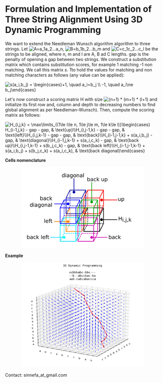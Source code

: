 # Formulation and Implementation of Three String Alignment Using 3D Dynamic Programming

We want to extend the Needleman Wunsch algorithm  algorithm to three strings. Let <img src="https://latex.codecogs.com/svg.image?A=a_1a_2...a_n" title="A=a_1a_2...a_n" />, <img src="https://latex.codecogs.com/svg.image?B=b_1b_2...b_m" title="B=b_1b_2...b_m" /> and <img src="https://latex.codecogs.com/svg.image?C=c_1c_2...c_l" title="C=c_1c_2...c_l" /> be the strings to be aligned, where n, m and l are A, B ad C lengths. gap is the penalty of opening a gap between two strings. We construct a substitution matrix which contains substitution scores, for example 1 matching -1 non matching. We call this matrix $s$. Tto hold the values for matching and non matching characters as follows (any value can be applied):

<img src="https://latex.codecogs.com/svg.image?s(a_i,b_j)&space;=&space;\begin{cases}&plus;1,&space;\quad&space;a_i=b_j&space;\\&space;-1,&space;\quad&space;a_i\ne&space;b_j\end{cases}" title="s(a_i,b_j) = \begin{cases}+1, \quad a_i=b_j \\ -1, \quad a_i\ne b_j\end{cases}" />

Let's now construct a scoring matrix H with size <img src="https://latex.codecogs.com/svg.image?(n&plus;1)&space;*&space;(m&plus;1)&space;*&space;(l&plus;1)" title="(n+1) * (m+1) * (l+1)" /> and initialize its first row and, column and depth to decreasing numbers to find global alignment as per Needleman–Wunsch). Then, compute the scoring matrix as follows:

<img src="https://latex.codecogs.com/svg.image?H_{i,j,k}&space;=&space;\max\limits_{(1\le&space;i\le&space;n,&space;1\le&space;j\le&space;m,&space;1\le&space;k\le&space;l)}\begin{cases}&space;H_{i-1,j,k}&space;-&space;gap&space;-&space;gap,&space;&space;&space;&&space;\text{up}\\H_{i,j-1,k}&space;-&space;gap&space;-&space;gap,&space;&&space;&space;\text{left}\\H_{i,j,k-1}&space;-&space;gap&space;-&space;gap,&space;&&space;&space;\text{back}\\H_{i-1,j-1,k}&space;&plus;&space;s(a_i,b_j)&space;-&space;gap,&space;&&space;\text{diagonal}\\H_{i-1,j,k-1}&space;&plus;&space;s(a_i,c_k)&space;-&space;gap,&space;&&space;\text{back&space;up}\\H_{i,j-1,k-1}&space;&plus;&space;s(b_j,c_k)&space;-&space;gap,&space;&&space;\text{back&space;left}\\H_{i-1,j-1,k-1}&space;&plus;&space;s(a_i,b_j)&space;&plus;&space;s(b_j,c_k)&space;&plus;&space;s(a_i,c_k),&space;&&space;\text{back&space;diagonal}\end{cases}" title="H_{i,j,k} = \max\limits_{(1\le i\le n, 1\le j\le m, 1\le k\le l)}\begin{cases} H_{i-1,j,k} - gap - gap, & \text{up}\\H_{i,j-1,k} - gap - gap, & \text{left}\\H_{i,j,k-1} - gap - gap, & \text{back}\\H_{i-1,j-1,k} + s(a_i,b_j) - gap, & \text{diagonal}\\H_{i-1,j,k-1} + s(a_i,c_k) - gap, & \text{back up}\\H_{i,j-1,k-1} + s(b_j,c_k) - gap, & \text{back left}\\H_{i-1,j-1,k-1} + s(a_i,b_j) + s(b_j,c_k) + s(a_i,c_k), & \text{back diagonal}\end{cases}" />

**Cells nomenclature**

<p align="center">
<img src="fig1.png" width="400">
 </p>

**Example**

<p align="center">
<img src="fig2.png" width="400">
</p>

Contact: sinnefa_at_gmail.com

